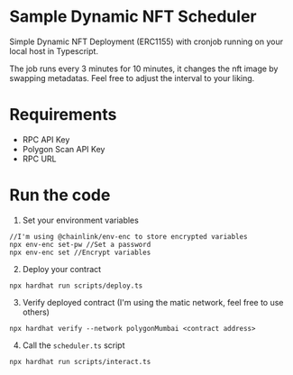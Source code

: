 # Sample Dynamic NFT Scheduler

Simple Dynamic NFT Deployment (ERC1155) with cronjob running on your local host in Typescript.

The job runs every 3 minutes for 10 minutes, it changes the nft image by swapping metadatas. Feel free to adjust the interval to your liking. 

# Requirements
- RPC API Key
- Polygon Scan API Key
- RPC URL

# Run the code 
1. Set your environment variables
```
//I'm using @chainlink/env-enc to store encrypted variables
npx env-enc set-pw //Set a password
npx env-enc set //Encrypt variables
```
2. Deploy your contract
```
npx hardhat run scripts/deploy.ts
```
3. Verify deployed contract (I'm using the matic network, feel free to use others)
```
npx hardhat verify --network polygonMumbai <contract address>
```
4. Call the `scheduler.ts` script
```
npx hardhat run scripts/interact.ts
```

